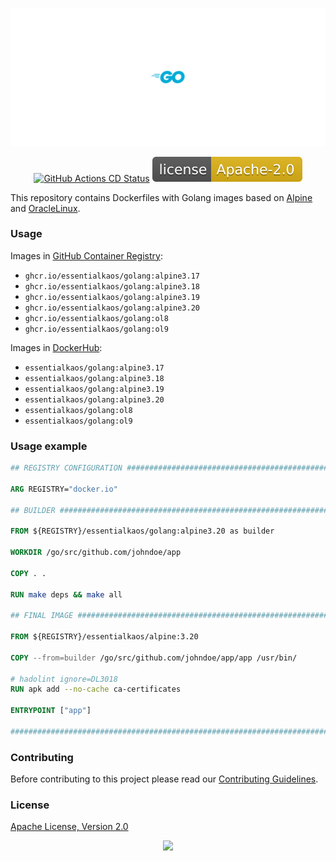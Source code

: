 <p align="center"><a href="#readme"><img src=".github/images/card.svg"/></a></p>

<p align="center">
  <a href="https://kaos.sh/w/golang/cd"><img src="https://kaos.sh/w/golang/cd.svg" alt="GitHub Actions CD Status" /></a>
  <a href="#license"><img src=".github/images/license.svg"/></a>
</p>

This repository contains Dockerfiles with Golang images based on [Alpine](https://www.alpinelinux.org) and [OracleLinux](https://www.oracle.com/linux/).

### Usage

Images in [GitHub Container Registry](https://kaos.sh/p/golang):

- `ghcr.io/essentialkaos/golang:alpine3.17`
- `ghcr.io/essentialkaos/golang:alpine3.18`
- `ghcr.io/essentialkaos/golang:alpine3.19`
- `ghcr.io/essentialkaos/golang:alpine3.20`
- `ghcr.io/essentialkaos/golang:ol8`
- `ghcr.io/essentialkaos/golang:ol9`

Images in [DockerHub](https://kaos.sh/d/golang):

- `essentialkaos/golang:alpine3.17`
- `essentialkaos/golang:alpine3.18`
- `essentialkaos/golang:alpine3.19`
- `essentialkaos/golang:alpine3.20`
- `essentialkaos/golang:ol8`
- `essentialkaos/golang:ol9`

### Usage example

```dockerfile
## REGISTRY CONFIGURATION ######################################################

ARG REGISTRY="docker.io"

## BUILDER #####################################################################

FROM ${REGISTRY}/essentialkaos/golang:alpine3.20 as builder

WORKDIR /go/src/github.com/johndoe/app

COPY . .

RUN make deps && make all

## FINAL IMAGE #################################################################

FROM ${REGISTRY}/essentialkaos/alpine:3.20

COPY --from=builder /go/src/github.com/johndoe/app/app /usr/bin/

# hadolint ignore=DL3018
RUN apk add --no-cache ca-certificates

ENTRYPOINT ["app"]

################################################################################
```

### Contributing

Before contributing to this project please read our [Contributing Guidelines](https://github.com/essentialkaos/contributing-guidelines#contributing-guidelines).

### License

[Apache License, Version 2.0](http://www.apache.org/licenses/LICENSE-2.0)

<p align="center"><a href="https://essentialkaos.com"><img src="https://gh.kaos.st/ekgh.svg"/></a></p>
